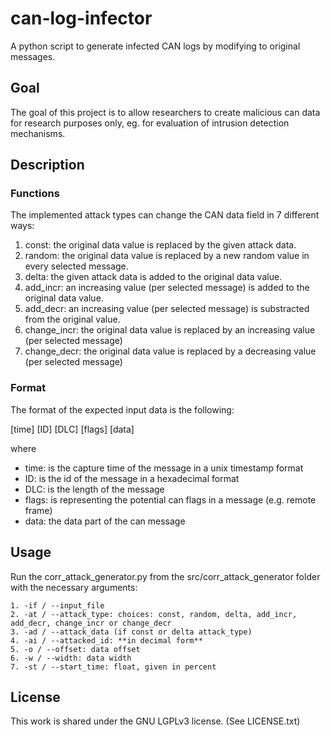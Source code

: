 # can-log-infector

A python script to generate infected CAN logs by modifying to original messages.

## Goal

The goal of this project is to allow researchers to create malicious can data for research purposes only, eg. for evaluation of intrusion detection mechanisms.

## Description

### Functions
The implemented attack types can change the CAN data field in 7 different ways:

1. const: the original data value is replaced by the given attack data.
2. random: the original data value is replaced by a new random value in every selected message.
3. delta: the given attack data is added to the original data value.
4. add_incr: an increasing value (per selected message) is added to the original data value.
5. add_decr: an increasing value (per selected message) is substracted from the original value.
6. change_incr: the original data value is replaced by an increasing value (per selected message)
7. change_decr: the original data value is replaced by a decreasing value (per selected message)

### Format
The format of the expected input data is the following:

[time] [ID] [DLC] [flags] [data]

where

* time: is the capture time of the message in a unix timestamp format
* ID: is the id of the message in a hexadecimal format
* DLC: is the length of the message
* flags: is representing the potential can flags in a message (e.g. remote frame)
* data: the data part of the can message

## Usage
 Run the corr_attack_generator.py from the src/corr_attack_generator folder with the necessary arguments:

    1. -if / --input_file
    2. -at / --attack_type: choices: const, random, delta, add_incr, add_decr, change_incr or change_decr
    3. -ad / --attack_data (if const or delta attack_type)
    4. -ai / --attacked_id: **in decimal form**
    5. -o / --offset: data offset
    6. -w / --width: data width 
    7. -st / --start_time: float, given in percent
    
 ## License
 This work is shared under the GNU LGPLv3 license. (See LICENSE.txt)